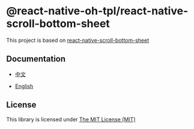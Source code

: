 # @react-native-oh-tpl/react-native-scroll-bottom-sheet

This project is based on [react-native-scroll-bottom-sheet](https://github.com/rgommezz/react-native-scroll-bottom-sheet)

## Documentation

- [中文](https://gitee.com/react-native-oh-library/usage-docs/blob/master/zh-cn/react-native-scroll-bottom-sheet.md)

- [English](https://gitee.com/react-native-oh-library/usage-docs/blob/master/en/react-native-scroll-bottom-sheet.md)

## License

This library is licensed under [The MIT License (MIT)](https://github.com/rgommezz/react-native-scroll-bottom-sheet/blob/master/LICENSE)